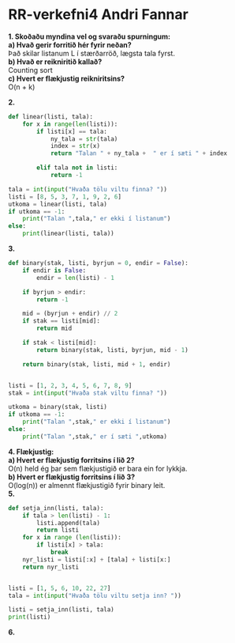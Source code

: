 # RR-verkefni4 Andri Fannar  

**1. Skoðaðu myndina vel og svaraðu spurningum:**  
**a) Hvað gerir forritið hér fyrir neðan?**  
Það skilar listanum L í stærðarröð, lægsta tala fyrst.  
**b) Hvað er reikniritið kallað?**  
Counting sort  
**c) Hvert er flækjustig reikniritsins?**  
O(n + k)  

**2.**  
```python
def linear(listi, tala):
    for x in range(len(listi)):
        if listi[x] == tala:
            ny_tala = str(tala)
            index = str(x)
            return "Talan " + ny_tala +  " er í sæti " + index

        elif tala not in listi:
            return -1

tala = int(input("Hvaða tölu viltu finna? "))
listi = [8, 5, 3, 7, 1, 9, 2, 6]
utkoma = linear(listi, tala)
if utkoma == -1:
    print("Talan ",tala," er ekki í listanum")
else:
    print(linear(listi, tala))
```  
**3.**  
```python
def binary(stak, listi, byrjun = 0, endir = False):
    if endir is False:
        endir = len(listi) - 1

    if byrjun > endir:
        return -1

    mid = (byrjun + endir) // 2
    if stak == listi[mid]:
        return mid

    if stak < listi[mid]:
        return binary(stak, listi, byrjun, mid - 1)

    return binary(stak, listi, mid + 1, endir)


listi = [1, 2, 3, 4, 5, 6, 7, 8, 9]
stak = int(input("Hvaða stak viltu finna? "))

utkoma = binary(stak, listi)
if utkoma == -1:
    print("Talan ",stak," er ekki í listanum")
else:
    print("Talan ",stak," er í sæti ",utkoma)
```  
**4. Flækjustig:**  
**a) Hvert er flækjustig forritsins í lið 2?**  
O(n) held ég þar sem flækjustigið er bara ein for lykkja.  
**b) Hvert er flækjustig forritsins í lið 3?**  
O(log(n)) er almennt flækjustigið fyrir binary leit.  
**5.**  
```python
def setja_inn(listi, tala):
    if tala > len(listi) - 1:
        listi.append(tala)
        return listi
    for x in range (len(listi)):
        if listi[x] > tala:
            break
    nyr_listi = listi[:x] + [tala] + listi[x:]
    return nyr_listi


listi = [1, 5, 6, 10, 22, 27]
tala = int(input("Hvaða tölu viltu setja inn? "))

listi = setja_inn(listi, tala)
print(listi)
```  
**6.**  

